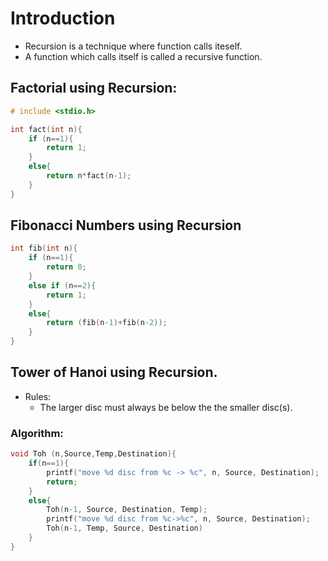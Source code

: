 # Introduction
- Recursion is a technique where function calls iteself.
- A function which calls itself is called a recursive function.

## Factorial using Recursion:
```c
# include <stdio.h>

int fact(int n){
	if (n==1){
		return 1;
	}
	else{
		return n*fact(n-1);
	}
}
```

## Fibonacci Numbers using Recursion
```c
int fib(int n){
	if (n==1){
		return 0;
	}
	else if (n==2){
		return 1;
	}
	else{
		return (fib(n-1)+fib(n-2));
	}
}
```
## Tower of Hanoi using Recursion.
- Rules:
	- The larger disc must always be below the the smaller disc(s).

### Algorithm:
```c
void Toh (n,Source,Temp,Destination){
	if(n==1){
		printf("move %d disc from %c -> %c", n, Source, Destination);
		return;		
	}
	else{
		Toh(n-1, Source, Destination, Temp);
		printf("move %d disc from %c->%c", n, Source, Destination);
		Toh(n-1, Temp, Source, Destination)
	}
}
```
